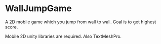 # WallJumpGame
A 2D mobile game which you jump from wall to wall. Goal is to get highest score.

Mobile 2D unity libraries are required. Also TextMeshPro.
